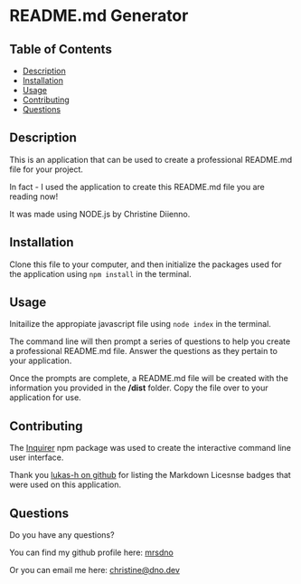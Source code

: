 # README.md Generator

  ## Table of Contents

  * [Description](#description)
  * [Installation](#installation)
  * [Usage](#usage)
  * [Contributing](#contributing)
  * [Questions](#questions)

  ## Description

  This is an application that can be used to create a professional README.md file for your project.

  In fact - I used the application to create this README.md file you are reading now! 
  
  It was made using NODE.js by Christine Diienno.

  ## Installation

  Clone this file to your computer, and then initialize the packages used for the application using `npm install` in the terminal.

  ## Usage
  
  Initailize the appropiate javascript file using `node index` in the terminal.

  The command line will then prompt a series of questions to help you create a professional README.md file. Answer the questions as they pertain to your application.

  Once the prompts are complete, a README.md file will be created with the information you provided in the **/dist** folder. Copy the file over to your application for use.

  ## Contributing

  The [Inquirer](https://www.npmjs.com/package/inquirer) npm package was used to create the interactive command line user interface.

  Thank you [lukas-h on github](https://gist.github.com/lukas-h/2a5d00690736b4c3a7ba?msclkid=255b6335ca2911ecbd0bed07dad1b40e) for listing the Markdown Licesnse badges that were used on this application.

  ## Questions

  Do you have any questions? 

  You can find my github profile here: [mrsdno](https://github.com/mrsdno)
  
  Or you can email me here: [christine@dno.dev](mailto:christine@dno.dev)
